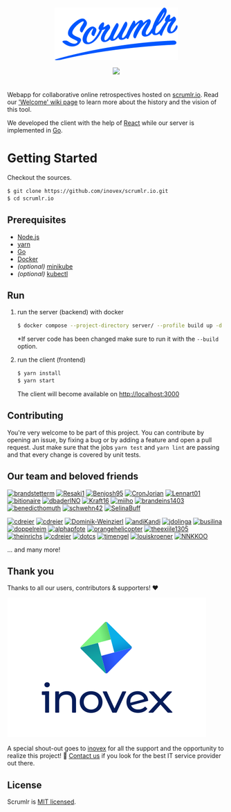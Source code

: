 <div align="center" markdown="1" style="margin-bottom: 2.5em">
  <p>
    <img src="scrumlr.png" alt="scrumlr.io" style="width: 284px; max-width: 80%; height: auto;" />
  </p>
  <p>
    <a href="https://github.com/inovex/scrumlr.io/actions/workflows/continuous-integration.yml">
      <img src="https://github.com/inovex/scrumlr.io/actions/workflows/continuous-integration.yml/badge.svg?branch=main"/>
    </a>
  </p>
</div>

Webapp for collaborative online retrospectives hosted on [scrumlr.io](https://scrumlr.io).
Read our ['Welcome' wiki page](https://github.com/inovex/scrumlr.io/wiki/Welcome) to learn more
about the history and the vision of this tool.

We developed the client with the help of [React](https://reactjs.org/) while our server is implemented in [Go](https://go.dev/).

# Getting Started

Checkout the sources.

```bash
$ git clone https://github.com/inovex/scrumlr.io.git
$ cd scrumlr.io
```

## Prerequisites

- [Node.js](https://nodejs.org/)
- [yarn](https://yarnpkg.com/)
- [Go](https://go.dev/dl/)
- [Docker](https://www.docker.com/)
- _(optional)_ [minikube](https://kubernetes.io/docs/tasks/tools/)
- _(optional)_ [kubectl](https://kubernetes.io/docs/tasks/tools/)

## Run

1. run the server (backend) with docker

    ```bash
    $ docker compose --project-directory server/ --profile build up -d
    ```

    *If server code has been changed make sure to run it with the `--build` option.


2. run the client (frontend)

    ```bash
    $ yarn install
    $ yarn start
    ```

   The client will become available on [http://localhost:3000](http://localhost:3000)

## Contributing

You're very welcome to be part of this project. You can contribute by opening an issue, by
fixing a bug or by adding a feature and open a pull request. Just make sure that the jobs
`yarn test` and `yarn lint` are passing and that every change is covered by unit tests.

## Our team and beloved friends

[<img src="https://avatars.githubusercontent.com/u/36969812?s=48&amp;v=4" width="48" height="48" alt="brandstetterm">](https://github.com/brandstetterm)
[<img src="https://avatars.githubusercontent.com/u/35272402?s=48&amp;v=4" width="48" height="48" alt="Resaki1">](https://github.com/Resaki1)
[<img src="https://avatars.githubusercontent.com/u/49522775?s=48&amp;v=4" width="48" height="48" alt="Benjosh95">](https://github.com/Benjosh95)
[<img src="https://avatars.githubusercontent.com/u/44020029?s=48&amp;v=4" width="48" height="48" alt="CronJorian">](https://github.com/CronJorian)
[<img src="https://avatars.githubusercontent.com/u/79283124?v=4&amp;v=4" width="48" height="48" alt="Lennart01">](https//github.com/lennart01)
[<img src="https://avatars.githubusercontent.com/u/1539948?s=48&amp;v=4" width="48" height="48" alt="bitionaire">](https://github.com/bitionaire)
[<img src="https://avatars.githubusercontent.com/u/88541778?s=48&amp;v=4" width="48" height="48" alt="dbaderINO">](https://github.com/dbaderINO)
[<img src="https://avatars.githubusercontent.com/u/105675885?s=48&amp;v=4" width="48" height="48" alt="Kraft16">](https://github.com/Kraft16)
[<img src="https://avatars.githubusercontent.com/u/5772868?s=48&amp;v=4" width="48" height="48" alt="miiho">](https://github.com/miiho)
[<img src="https://avatars.githubusercontent.com/u/70689411?s=48&amp;v=4" width="48" height="48" alt="brandeins1403">](https://github.com/brandeins1403)
[<img src="https://avatars.githubusercontent.com/u/56362368?s=48&v=4" width="48" height="48" alt="benedicthomuth">](https://github.com/benedicthomuth)
[<img src="https://avatars.githubusercontent.com/u/7889564?s=48&amp;v=4" width="48" height="48" alt="schwehn42">](https://github.com/schwehn42)
[<img src="https://avatars.githubusercontent.com/u/116653219?s=48&amp;v=4" width="48" height="48" alt="SelinaBuff">](https://github.com/SelinaBuff)

[<img src="https://avatars.githubusercontent.com/u/741171?s=36&amp;v=4" width="36" height="36" alt="cdreier">](https://github.com/wlbr)
[<img src="https://avatars.githubusercontent.com/u/5778920?s=36&amp;v=4" width="36" height="36" alt="cdreier">](https://github.com/bontscho)
[<img src="https://avatars.githubusercontent.com/u/60005702?s=36&amp;v=4" width="36" height="36" alt="Dominik-Weinzierl">](https://github.com/Dominik-Weinzierl)
[<img src="https://avatars.githubusercontent.com/u/86951527?s=36&amp;v=4" width="36" height="36" alt="andiKandi">](https://github.com/andiKandi)
[<img src="https://avatars.githubusercontent.com/u/97038583?s=36&amp;v=4" width="36" height="36" alt="jdolinga">](https://github.com/jdolinga)
[<img src="https://avatars.githubusercontent.com/u/5882421?s=36&amp;v=4" width="36" height="36" alt="busilina">](https://github.com/busilina)
[<img src="https://avatars.githubusercontent.com/u/400103?s=36&amp;v=4" width="36" height="36" alt="doppelreim">](https://github.com/doppelreim)
[<img src="https://avatars.githubusercontent.com/u/28045496?s=36&amp;v=4" width="36" height="36" alt="alphapfote">](https://github.com/alphapfote)
[<img src="https://avatars.githubusercontent.com/u/23505569?s=36&amp;v=4" width="36" height="36" alt="orangehelicopter">](https://github.com/orangehelicopter)
[<img src="https://avatars.githubusercontent.com/u/24627030?s=36&amp;v=4" width="36" height="36" alt="theexiile1305">](https://github.com/theexiile1305)
[<img src="https://avatars.githubusercontent.com/u/8872752?s=36&amp;v=4" width="36" height="36" alt="theinrichs">](https://github.com/theinrichs)
[<img src="https://avatars.githubusercontent.com/u/731608?s=36&amp;v=4" width="36" height="36" alt="cdreier">](https://github.com/cdreier)
[<img src="https://avatars.githubusercontent.com/u/3976183?s=36&v=4" width="36" height="36" alt="dotcs">](https://github.com/dotcs)
[<img src="https://avatars.githubusercontent.com/u/32651718?s=36&amp;v=4" width="36" height="36" alt="timengel">](https://github.com/timengel)
[<img src="https://avatars.githubusercontent.com/u/68269653?s=36&amp;v=4" width="36" height="36" alt="louiskroener">](https://github.com/louiskroener)
[<img src="https://avatars.githubusercontent.com/u/58441634?s=3648&amp;v=4" width="36" height="36" alt="NNKKOO">](https://github.com/NNKKOO)

... and many more!

## Thank you

Thanks to all our users, contributors & supporters! ❤️

<a href="https://inovex.de">
<img src="inovex.svg" alt="inovex">
</a>

A special shout-out goes to [inovex](https://inovex.de) for all the support and the opportunity to realize this project! 🙌
[Contact us](https://www.inovex.de/de/kontakt/) if you look for the best IT service provider out there.

## License

Scrumlr is [MIT licensed](https://github.com/inovex/scrumlr.io/blob/main/LICENSE).
